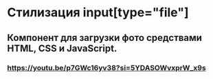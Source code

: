 # Стилизация input[type="file"]

## Компонент для загрузки фото средствами HTML, CSS и JavaScript.

### https://youtu.be/p7GWc16yv38?si=5YDASOWvxprW_x9s